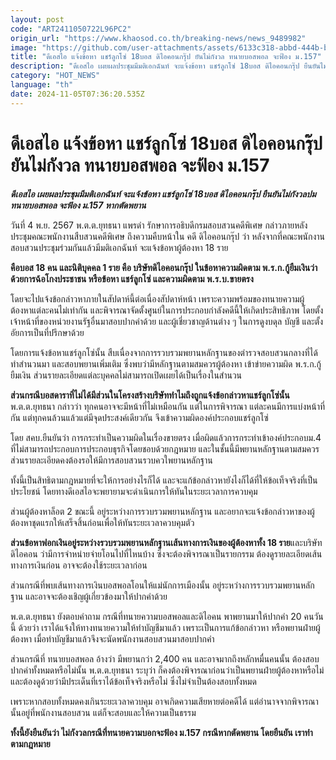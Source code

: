 ```yaml
---
layout: post
code: "ART2411050722L96PC2"
origin_url: "https://www.khaosod.co.th/breaking-news/news_9489982"
image: "https://github.com/user-attachments/assets/6133c318-abbd-444b-b11f-bf3c28352399"
title: "ดีเอสไอ แจ้งข้อหา แชร์ลูกโซ่ 18บอส ดิไอคอนกรุ๊ป ยันไม่กังวล ทนายบอสพอล จะฟ้อง ม.157"
description: "ดีเอสไอ เผยผลประชุมมีมติเอกฉันท์ จะแจ้งข้อหา แชร์ลูกโซ่ 18บอส ดิไอคอนกรุ๊ป ยืนยันไม่กังวลปม ทนายบอสพอล จะฟ้อง ม.157 หากตัดพยาน"
category: "HOT_NEWS"
language: "th"
date: 2024-11-05T07:36:20.535Z
---
```


# ดีเอสไอ แจ้งข้อหา แชร์ลูกโซ่ 18บอส ดิไอคอนกรุ๊ป ยันไม่กังวล ทนายบอสพอล จะฟ้อง ม.157

_**ดีเอสไอ เผยผลประชุมมีมติเอกฉันท์ จะแจ้งข้อหา แชร์ลูกโซ่ 18บอส ดิไอคอนกรุ๊ป ยืนยันไม่กังวลปม ทนายบอสพอล จะฟ้อง ม.157 หากตัดพยาน**_

วันที่ 4 พ.ย. 2567 พ.ต.ต.ยุทธนา แพรดำ รักษาการอธิบดีกรมสอบสวนคดีพิเศษ กล่าวภายหลังประชุมคณะพนักงานสืบสวนคดีพิเศษ ถึงความคืบหน้าใน คดี ดิไอคอนกรุ๊ป ว่า หลังจากที่คณะพนักงานสอบสวนประชุมร่วมกันแล้วมีมติเอกฉันท์ จะแจ้งข้อหาผู้ต้องหา 18 ราย

**คือบอส 18 คน และนิติบุคคล 1 ราย คือ บริษัทดิไอคอนกรุ๊ป ในข้อหาความผิดตาม พ.ร.ก.กู้ยืมเงินว่าด้วยการฉ้อโกงประชาชน หรือข้อหา แชร์ลูกโซ่ และความผิดตาม พ.ร.บ.ขายตรง**

โดยจะไปแจ้งข้อกล่าวหาภายในสัปดาห์นี้ต่อเนื่องสัปดาห์หน้า เพราะความพร้อมของทนายความผู้ต้องหาแต่ละคนไม่เท่ากัน และพิจารณาจัดตั้งศูนย์ในการประกอบกำลังคดีนี้ให้เกิดประสิทธิภาพ โดยตั้งเจ้าหน้าที่ของหน่วยงานรัฐอื่นมาสอบปากคำด้วย และผู้เชี่ยวชาญด้านต่าง ๆ ในการดูงบดุล บัญชี และตั้งอัยการเป็นที่ปรึกษาด้วย

โดยการแจ้งข้อหาแชร์ลูกโซ่นั้น สืบเนื่องจากการรวบรวมพยานหลักฐานของตำรวจสอบสวนกลางที่ได้ทำสำนวนมา และสอบพยานเพิ่มเติม ซึ่งพบว่ามีหลักฐานตามสมควรผู้ต้องหา เข้าข่ายความผิด พ.ร.ก.กู้ยืมเงิน ส่วนรายละเอียดแต่ละบุคคลไม่สามารถเปิดเผยได้เป็นเรื่องในสำนวน

**ส่วนกรณีบอสดาราที่ไม่ได้มีส่วนในโครงสร้างบริษัททำไมถึงถูกแจ้งข้อกล่าวหาแชร์ลูกโซ่นั้น** พ.ต.ต.ยุทธนา กล่าวว่า ทุกคนอาจจะมีหน้าที่ไม่เหมือนกัน แต่ในการพิจารณา แต่ละคนมีการแบ่งหน้าที่กัน แต่ทุกคนล้วนแล้วแต่มีจุดประสงค์เดียวกัน จึงเข้าความผิดองค์ประกอบแชร์ลูกโซ่

โดย สคบ.ยืนยันว่า การกระทำเป็นความผิดในเรื่องขายตรง เมื่อผิดแล้วการกระทำเข้าองค์ประกอบม.4 ที่ไม่สามารถประกอบการประกอบธุรกิจโดยชอบด้วยกฎหมาย และในชั้นนี้มีพยานหลักฐานตามสมควร ส่วนรายละเอียดคงต้องรอให้มีการสอบสวนรวบควใพยานหลักฐาน

ทั้งนี้เป็นสิทธิตามกฎหมายที่จะให้การอย่างไรก็ได้ และจะแก้ข้อกล่าวหายังไงก็ได้ที่ให้ข้อเท็จจริงที่เป็นประโยชน์ โดยทางดีเอสไอจะพยายามจะดำเนินการให้ทันในระยะเวลาการควบคุม

ส่วนผู้ต้องหาล็อต 2 ขณะนี้ อยู่ระหว่างการรวบรวมพยานหลักฐาน และอยากจะแจ้งข้อกล่าวหาของผู้ต้องหาชุดแรกให้เสร็จสิ้นก่อนเพื่อให้ทันระยะเวลาควบคุมตัว

**ส่วนข้อหาฟอกเงินอยู่ระหว่างรวบรวมพยานหลักฐานเส้นทางการเงินของผู้ต้องหาทั้ง 18 ราย**และบริษัทดิไอคอน ว่ามีการจำหน่ายจ่ายโอนไปที่ไหนบ้าง ซึ่งจะต้องพิจารณาเป็นรายกรรม ต้องดูรายละเอียดเส้นทางการเงินก่อน อาจจะต้องใช้ระยะเวลาก่อน

ส่วนกรณีที่พบเส้นทางการเงินบอสพอลโอนให้แม่นักการเมืองนั้น อยู่ระหว่างการรวบรวมพยานหลักฐาน และอาจจะต้องเชิญผู้เกี่ยวข้องมาให้ปากคำด้วย

พ.ต.ต.ยุทธนา ยังตอบคำถาม กรณีที่ทนายความบอสพอลและดิไอคน พาพยานมาให้ปากคำ 20 คนวันนี้ ด้วยว่า เราได้แจ้งให้ทางทนายความให้ทำบัญชีมาแล้ว เพราะเป็นการแก้ข้อกล่าวหา หรือพยานฝ่ายผู้ต้องหา เมื่อทำบัญชีมาแล้วจึงจะนัดพนักงานสอบสวนมาสอบปากคำ

ส่วนกรณีที่ ทนายบอสพอล อ้างว่า มีพยานกว่า 2,400 คน และอาจมากถึงหลักหมื่นคนนั้น ต้องสอบปากคำทั้งหมดหรือไม่นั้น พ.ต.ต.ยุทธนา ระบุว่า ก็คงต้องพิจารณาก่อนว่าเป็นพยานฝ่ายผู้ต้องหาหรือไม่ และต้องดูด้วยว่ามีประเด็นที่เราได้ข้อเท็จจริงหรือไม่ ซึ่งไม่จำเป็นต้องสอบทั้งหมด

เพราะหากสอบทั้งหมดคงเกินระยะเวลาควบคุม อาจเกิดความเสียหายต่อคดีได้ แต่อำนาจจากพิจารณานั้นอยู่ที่พนักงานสอบสวน แต่ก็จะสอบและให้ความเป็นธรรม

**ทั้งนี้ยังยืนยันว่า ไม่กังวลกรณีที่ทนายความบอกจะฟ้อง ม.157 กรณีหากตัดพยาน โดยยืนยัน เราทำตามกฎหมาย**